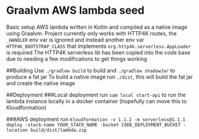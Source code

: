 # Graalvm AWS lambda seed
Basic setup AWS lambda written in Kotlin and compiled as a native image using Graalvm.
Project currently only works with HTTP4K routes, the `_HANDLER` env var is ignored and instead another env
var `HTTP4K_BOOTSTRAP_CLASS` that implements `org.http4k.serverless.AppLoader` is required
The HTTP4K serverless lib has been copied into the code base due to needing a few modifications to get things working


##Building
Use `./gradlew build` to build and `./gradlew shadowJar` to produce a fat jar
To build a native image run `./dist`, this will build the fat jar and create the native image

##Deployment
###Local deployment
run `sam local start-api` to run the lambda instance locally in a docker container 
(hopefully can move this to Kloudformation)

###AWS deployment
run 
`kloudformation -v 1.1.2 -m serverless@1.1.1 deploy -stack-name YOUR_STACK_NAME -bucket CODE_DEPLOYMENT_BUCKET -location build/dist/lambda.zip`

